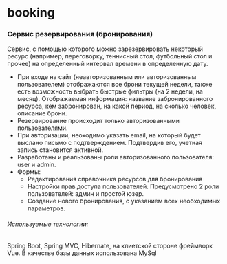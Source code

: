 # booking
### Сервис резервирования (бронирования)
Cервис, с помощью которого можно зарезервировать
некоторый ресурс (например, переговорку, теннисный стол, футбольный стол и
прочее) на определенный интервал времени в определенную дату.
 * При входе на сайт (неавторизованным или авторизованным пользователем) отображаются все брони 
 текущей недели, также есть возможность выбрать быстрые фильтры (на 2 недели, на месяц). 
 Отображаемая информация: название забронированного ресурса, кем забронирован, на какой период, 
 на сколько человек, описание брони.
  * Резервирование происходит только авторизованными пользователями.
  * При авторизации, неоходимо указать email, на который будет выслано письмо с подтверждением. 
  Подтвердив его, учетная запись становится активной.
  * Разработаны и реальзованы роли авторизованного пользователя: user и admin.
  * Формы:
    *  Редактирования справочника ресурсов для бронирования
    *  Настройки прав доступа пользователей. Предусмотрено 2 роли пользователей: админ и простой юзер. 
    *  Создание нового бронирования, с указанием всех необходимых параметров.
###### Используемые технологии: 
Spring Boot, Spring MVC, Hibernate, на клиетской стороне фреймворк Vue. 
В качестве базы данных использована MySql




